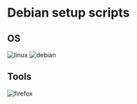 # Debian setup scripts

## OS
![linux](https://img.shields.io/badge/Linux-FCC624?style=for-the-badge&logo=linux&logoColor=black)
![debian](https://img.shields.io/badge/Debian-A81D33?style=for-the-badge&logo=debian&logoColor=white)

## Tools
![firefox](https://img.shields.io/badge/Firefox_Browser-FF7139?style=for-the-badge&logo=Firefox-Browser&logoColor=white)
